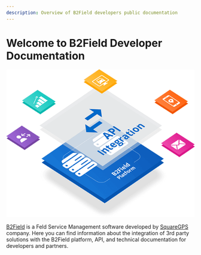 ```yaml
---
description: Overview of B2Field developers public documentation
---
```

<!-- drop the spaces between { { and } } -->
<!-- Get involved: [github]({ { config.repo_url } }) -->
<!-- { { macros_info() } } -->

# Welcome to B2Field Developer Documentation

![Navixy](./assets/b2field-iot.png)

[B2Field][1] is a Feld Service Management software developed by [SquareGPS][2] company.
Here you can find information about the integration of 3rd party solutions with the B2Field platform, 
API, and technical documentation for developers and partners.


  [1]: https://b2field.com/
  [2]: https://squaregps.com/

